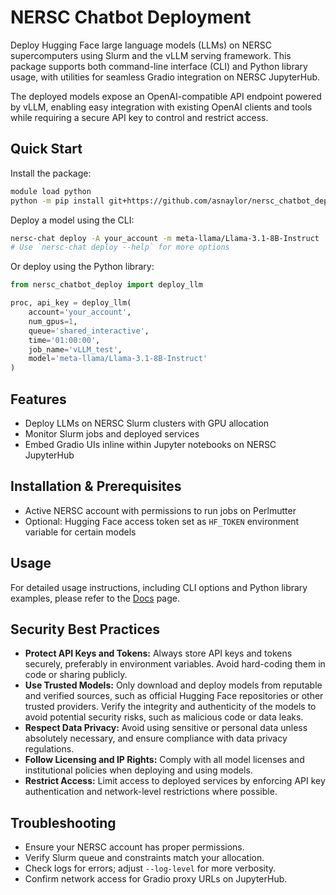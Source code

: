 # NERSC Chatbot Deployment

Deploy Hugging Face large language models (LLMs) on NERSC supercomputers using Slurm and the vLLM serving framework. This package supports both command-line interface (CLI) and Python library usage, with utilities for seamless Gradio integration on NERSC JupyterHub.

The deployed models expose an OpenAI-compatible API endpoint powered by vLLM, enabling easy integration with existing OpenAI clients and tools while requiring a secure API key to control and restrict access.

## Quick Start

Install the package:

```bash
module load python
python -m pip install git+https://github.com/asnaylor/nersc_chatbot_deploy
```

Deploy a model using the CLI:

```bash
nersc-chat deploy -A your_account -m meta-llama/Llama-3.1-8B-Instruct
# Use `nersc-chat deploy --help` for more options
```

Or deploy using the Python library:

```python
from nersc_chatbot_deploy import deploy_llm

proc, api_key = deploy_llm(
    account='your_account',
    num_gpus=1,
    queue='shared_interactive',
    time='01:00:00',
    job_name='vLLM_test',
    model='meta-llama/Llama-3.1-8B-Instruct'
)
```

## Features

- Deploy LLMs on NERSC Slurm clusters with GPU allocation
- Monitor Slurm jobs and deployed services
- Embed Gradio UIs inline within Jupyter notebooks on NERSC JupyterHub

## Installation & Prerequisites

- Active NERSC account with permissions to run jobs on Perlmutter
- Optional: Hugging Face access token set as `HF_TOKEN` environment variable for certain models

## Usage

For detailed usage instructions, including CLI options and Python library examples, please refer to the [Docs](docs/README.md) page.

## Security Best Practices

- **Protect API Keys and Tokens:** Always store API keys and tokens securely, preferably in environment variables. Avoid hard-coding them in code or sharing publicly.
- **Use Trusted Models:** Only download and deploy models from reputable and verified sources, such as official Hugging Face repositories or other trusted providers. Verify the integrity and authenticity of the models to avoid potential security risks, such as malicious code or data leaks.
- **Respect Data Privacy:** Avoid using sensitive or personal data unless absolutely necessary, and ensure compliance with data privacy regulations.
- **Follow Licensing and IP Rights:** Comply with all model licenses and institutional policies when deploying and using models.
- **Restrict Access:** Limit access to deployed services by enforcing API key authentication and network-level restrictions where possible.

## Troubleshooting

- Ensure your NERSC account has proper permissions.
- Verify Slurm queue and constraints match your allocation.
- Check logs for errors; adjust `--log-level` for more verbosity.
- Confirm network access for Gradio proxy URLs on JupyterHub.

